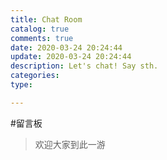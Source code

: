 ```yaml
---
title: Chat Room
catalog: true
comments: true
date: 2020-03-24 20:24:44
update: 2020-03-24 20:24:44
description: Let's chat! Say sth.
categories:
type:

---
```


#留言板

>欢迎大家到此一游